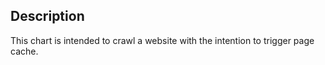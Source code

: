 ## Description
This chart is intended to crawl a website with the intention to trigger page cache.  